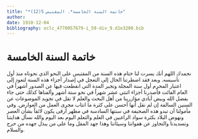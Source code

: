 ```yaml
---
title: "*خاتمة السنة الخامسة*. المقتبس 5(12)"
author: 
date: 1910-12-04
bibliography: oclc_4770057679-i_59-div_9.d1e3208.bib
---
```




#  خاتمة السنة الخامسة 


 نحمدك اللهم أنك يسرت لنا ختام هذه السنة من  المقتبس  على النحو الذي نحوناه منذ أول تأسيسه. وبعد فقد اضطرتنا الحال إلى التعجل في إصدار أجزاء هذه السنة لتعود إلى اعتبار المحرم أول سنة المجلة ونجبر المدة التي انقطعت فيها عن الصدور أشهراً في العام الفائت فأصدرنا أجزاء  اثنتي  عشر  شهراً في نحو  ستة  أشهر وألفناها كذلك حتى جاء بفضل الله وبيض أيادي مؤازرينا من أهل البحث والعلم لا تقل في تجويد الموضوعات عن السنين السالفة إن لم نقل أنها أحسن على كثرة ما انتاب مجرى العمل من العوارض. وفي مأمولنا أن تبدو هذه الصحيفة في سنتها السادسة في مظهر أرقى يكون لائقاً بشأن العصر ونهوض البلاد بكثرة سواد الراغبين في العلم والتعلم اليوم بعد اليوم والله نسأل هدايتنا وتسديدنا والتجاوز عن هفواتنا وسيئاتنا وهذا جهد المقل وما على من يبذل جهده من حرج والسلام. 

